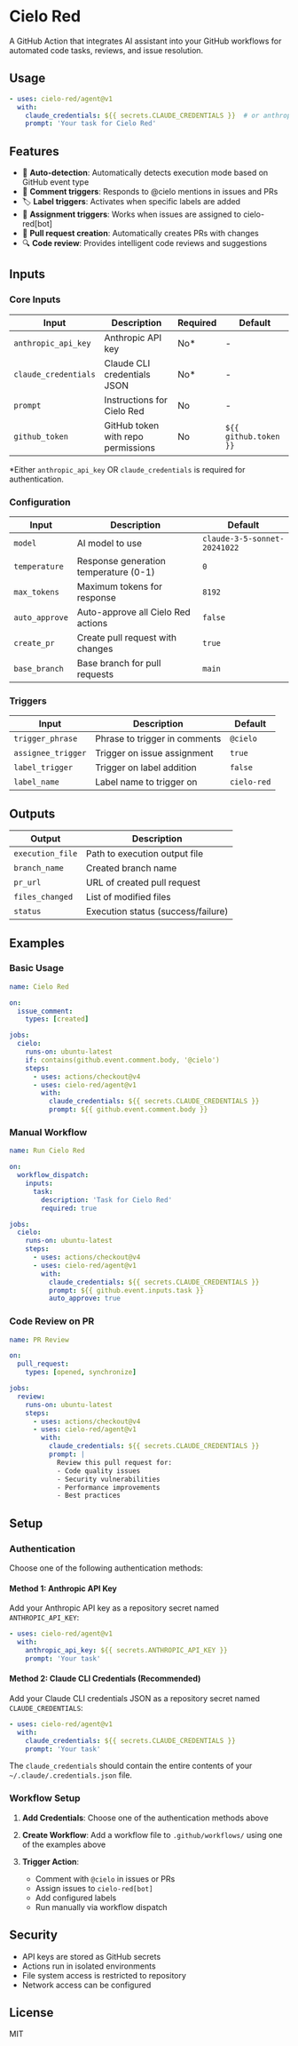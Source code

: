 # Cielo Red

A GitHub Action that integrates AI assistant into your GitHub workflows for automated code tasks, reviews, and issue resolution.

## Usage

```yaml
- uses: cielo-red/agent@v1
  with:
    claude_credentials: ${{ secrets.CLAUDE_CREDENTIALS }}  # or anthropic_api_key: ${{ secrets.ANTHROPIC_API_KEY }}
    prompt: 'Your task for Cielo Red'
```

## Features

- 🤖 **Auto-detection**: Automatically detects execution mode based on GitHub event type
- 💬 **Comment triggers**: Responds to @cielo mentions in issues and PRs
- 🏷️ **Label triggers**: Activates when specific labels are added
- 👤 **Assignment triggers**: Works when issues are assigned to cielo-red[bot]
- 🔄 **Pull request creation**: Automatically creates PRs with changes
- 🔍 **Code review**: Provides intelligent code reviews and suggestions

## Inputs

### Core Inputs

| Input | Description | Required | Default |
|-------|-------------|----------|---------|
| `anthropic_api_key` | Anthropic API key | No* | - |
| `claude_credentials` | Claude CLI credentials JSON | No* | - |
| `prompt` | Instructions for Cielo Red | No | - |
| `github_token` | GitHub token with repo permissions | No | `${{ github.token }}` |

*Either `anthropic_api_key` OR `claude_credentials` is required for authentication.

### Configuration

| Input | Description | Default |
|-------|-------------|---------|
| `model` | AI model to use | `claude-3-5-sonnet-20241022` |
| `temperature` | Response generation temperature (0-1) | `0` |
| `max_tokens` | Maximum tokens for response | `8192` |
| `auto_approve` | Auto-approve all Cielo Red actions | `false` |
| `create_pr` | Create pull request with changes | `true` |
| `base_branch` | Base branch for pull requests | `main` |

### Triggers

| Input | Description | Default |
|-------|-------------|---------|
| `trigger_phrase` | Phrase to trigger in comments | `@cielo` |
| `assignee_trigger` | Trigger on issue assignment | `true` |
| `label_trigger` | Trigger on label addition | `false` |
| `label_name` | Label name to trigger on | `cielo-red` |

## Outputs

| Output | Description |
|--------|-------------|
| `execution_file` | Path to execution output file |
| `branch_name` | Created branch name |
| `pr_url` | URL of created pull request |
| `files_changed` | List of modified files |
| `status` | Execution status (success/failure) |

## Examples

### Basic Usage

```yaml
name: Cielo Red

on:
  issue_comment:
    types: [created]

jobs:
  cielo:
    runs-on: ubuntu-latest
    if: contains(github.event.comment.body, '@cielo')
    steps:
      - uses: actions/checkout@v4
      - uses: cielo-red/agent@v1
        with:
          claude_credentials: ${{ secrets.CLAUDE_CREDENTIALS }}
          prompt: ${{ github.event.comment.body }}
```

### Manual Workflow

```yaml
name: Run Cielo Red

on:
  workflow_dispatch:
    inputs:
      task:
        description: 'Task for Cielo Red'
        required: true

jobs:
  cielo:
    runs-on: ubuntu-latest
    steps:
      - uses: actions/checkout@v4
      - uses: cielo-red/agent@v1
        with:
          claude_credentials: ${{ secrets.CLAUDE_CREDENTIALS }}
          prompt: ${{ github.event.inputs.task }}
          auto_approve: true
```

### Code Review on PR

```yaml
name: PR Review

on:
  pull_request:
    types: [opened, synchronize]

jobs:
  review:
    runs-on: ubuntu-latest
    steps:
      - uses: actions/checkout@v4
      - uses: cielo-red/agent@v1
        with:
          claude_credentials: ${{ secrets.CLAUDE_CREDENTIALS }}
          prompt: |
            Review this pull request for:
            - Code quality issues
            - Security vulnerabilities
            - Performance improvements
            - Best practices
```

## Setup

### Authentication

Choose one of the following authentication methods:

#### Method 1: Anthropic API Key
Add your Anthropic API key as a repository secret named `ANTHROPIC_API_KEY`:

```yaml
- uses: cielo-red/agent@v1
  with:
    anthropic_api_key: ${{ secrets.ANTHROPIC_API_KEY }}
    prompt: 'Your task'
```

#### Method 2: Claude CLI Credentials (Recommended)
Add your Claude CLI credentials JSON as a repository secret named `CLAUDE_CREDENTIALS`:

```yaml
- uses: cielo-red/agent@v1
  with:
    claude_credentials: ${{ secrets.CLAUDE_CREDENTIALS }}
    prompt: 'Your task'
```

The `claude_credentials` should contain the entire contents of your `~/.claude/.credentials.json` file.

### Workflow Setup

1. **Add Credentials**: Choose one of the authentication methods above

2. **Create Workflow**: Add a workflow file to `.github/workflows/` using one of the examples above

3. **Trigger Action**: 
   - Comment with `@cielo` in issues or PRs
   - Assign issues to `cielo-red[bot]`
   - Add configured labels
   - Run manually via workflow dispatch

## Security

- API keys are stored as GitHub secrets
- Actions run in isolated environments
- File system access is restricted to repository
- Network access can be configured

## License

MIT